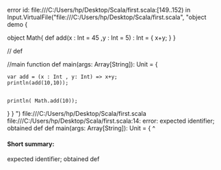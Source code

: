 error id: file:///C:/Users/hp/Desktop/Scala/first.scala:[149..152) in Input.VirtualFile("file:///C:/Users/hp/Desktop/Scala/first.scala", "object demo {

  object  Math{
    def add(x : Int = 45 ,y : Int = 5) : Int = {
        x+y;
    }
  }

  //
  def 


//main function
  def main(args: Array[String]): Unit = {

    var add = (x : Int , y: Int) => x+y;
    println(add(10,10));


    println( Math.add(10));
  
  }
}
")
file:///C:/Users/hp/Desktop/Scala/first.scala
file:///C:/Users/hp/Desktop/Scala/first.scala:14: error: expected identifier; obtained def
  def main(args: Array[String]): Unit = {
  ^
#### Short summary: 

expected identifier; obtained def